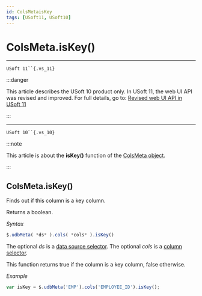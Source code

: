 ```yaml
---
id: ColsMetaisKey
tags: [USoft11, USoft10]
---
```

# ColsMeta.isKey()



----

`USoft 11``{.vs_11}`


:::danger

This article describes the USoft 10 product only.
In USoft 11, the web UI API was revised and improved. For full details, go to:
[Revised web UI API in USoft 11](/Web_and_app_UIs/UDB_udb/Revised_web_UI_API_in_USoft_11.md)

:::

----

`USoft 10``{.vs_10}`


:::note

This article is about the **isKey()** function of the [ColsMeta object](/Web_and_app_UIs/UDB_ColsMeta).

:::

## **ColsMeta.isKey()**

Finds out if this column is a key column.

Returns a boolean.

*Syntax*

```js
$.udbMeta( *ds* ).cols( *cols* ).isKey()
```

The optional *ds* is a [data source selector](/Web_and_app_UIs/UDB_DataSourceMetaContainer/UDB_DataSourceMetaContainer_object.md). The optional *cols* is a [column selector](/Web_and_app_UIs/UDB_ColsMeta/UDB_ColsMeta_object.md).

This function returns true if the column is a key column, false otherwise.

*Example*

```js
var isKey = $.udbMeta('EMP').cols('EMPLOYEE_ID').isKey();
```

 